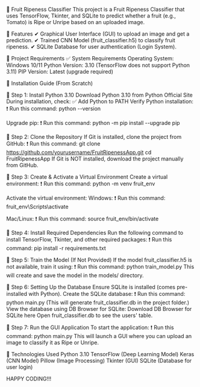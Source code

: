 🍎 Fruit Ripeness Classifier
This project is a Fruit Ripeness Classifier that uses TensorFlow, Tkinter, and SQLite to predict whether a fruit (e.g., Tomato) is Ripe or Unripe based on an uploaded image.

📌 Features
✔ Graphical User Interface (GUI) to upload an image and get a prediction.
✔ Trained CNN Model (fruit_classifier.h5) to classify fruit ripeness.
✔ SQLite Database for user authentication (Login System).

📌 Project Requirements
✅ System Requirements
Operating System: Windows 10/11
Python Version: 3.10 (TensorFlow does not support Python 3.11)
PIP Version: Latest (upgrade required)

📌 Installation Guide (From Scratch)

🔹 Step 1: Install Python 3.10
Download Python 3.10 from Python Official Site
During installation, check: ✅ Add Python to PATH
Verify Python installation:
❗ Run this command:
python --version

Upgrade pip:
❗ Run this command:
python -m pip install --upgrade pip

🔹 Step 2: Clone the Repository
If Git is installed, clone the project from GitHub:
❗ Run this command:
git clone https://github.com/yourusername/FruitRipenessApp.git
cd FruitRipenessApp
If Git is NOT installed, download the project manually from GitHub.

🔹 Step 3: Create & Activate a Virtual Environment
Create a virtual environment:
❗ Run this command:
python -m venv fruit_env

Activate the virtual environment:
Windows:
❗ Run this command:
fruit_env\Scripts\activate

Mac/Linux:
❗ Run this command:
source fruit_env/bin/activate

🔹 Step 4: Install Required Dependencies
Run the following command to install TensorFlow, Tkinter, and other required packages:
❗ Run this command:
pip install -r requirements.txt

🔹 Step 5: Train the Model (If Not Provided)
If the model fruit_classifier.h5 is not available, train it using:
❗ Run this command:
python train_model.py
This will create and save the model in the models/ directory.

🔹 Step 6: Setting Up the Database
Ensure SQLite is installed (comes pre-installed with Python).
Create the SQLite database:
❗ Run this command:
python main.py
(This will generate fruit_classifier.db in the project folder.)
View the database using DB Browser for SQLite:
Download DB Browser for SQLite here
Open fruit_classifier.db to see the users' table.

🔹 Step 7: Run the GUI Application
To start the application:
❗ Run this command:
python main.py
This will launch a GUI where you can upload an image to classify it as Ripe or Unripe.

📌 Technologies Used
Python 3.10
TensorFlow (Deep Learning Model)
Keras (CNN Model)
Pillow (Image Processing)
Tkinter (GUI)
SQLite (Database for user login)

HAPPY CODING!!!

